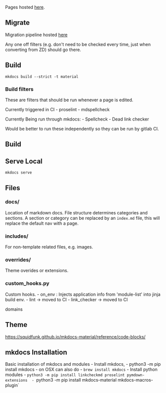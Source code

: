 Pages hosted [here](https://cwal219.pages.hpcf.nesi.org.nz/mkdocs).

## Migrate

Migration pipeline hosted [here](https://git.hpcf.nesi.org.nz/cwal219/migratedocs)

Any one off filters (e.g. don't need to be checked every time, just when converting from ZD) should go there.

## Build

`mkdocs build --strict -t material`

### Build filters

These are filters that should be run whenever a page is edited.

Currently triggered in CI
    - proselint
    - mdspellcheck

Currently Being run through mkdocs:
    - Spellcheck
    - Dead link checker

Would be better to run these independently so they can be run by gitlab CI.

## Build


## Serve Local

`mkdocs serve`

## Files

### docs/

Location of markdown docs.
File structure determines categories and sections.
A section or category can be replaced by an `index.md` file, this will replace the default nav with a page.

### includes/

For non-template related files, e.g. images.

### overrides/

Theme overides or extensions.

### custom_hooks.py

Custom hooks.
    - on_env : Injects application info from 'module-list' into jinja build env.
    - lint -> moved to CI
    - link_checker -> moved to CI

domains

## Theme

https://squidfunk.github.io/mkdocs-material/reference/code-blocks/

## mkdocs Installation

Basic installation of mkdocs and modules
    - Install mkdocs, 
        - python3 -m pip install mkdocs
        - on OSX can also do
            - `brew install mkdocs`
    - Install python modules
        - `python3 -m pip install linkcheckmd proselint pymdown-extensions 
        - `python3 -m pip install mkdocs-material mkdocs-macros-plugin`

